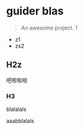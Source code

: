 
# guider blas

> An awesome project. 1 

- z1
- zs2 

## H2z

吧啦啦啦


### H3
blalalals

aaabblalals





